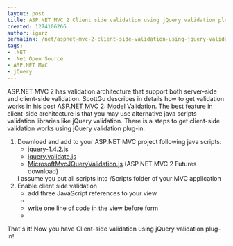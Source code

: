 ```yaml
---
layout: post
title: ASP.NET MVC 2 Client side validation using jQuery validation plug-in
created: 1274106266
author: igorz
permalink: /net/aspnet-mvc-2-client-side-validation-using-jquery-validation-plug
tags:
- .NET
- .Net Open Source
- ASP.NET MVC
- jQuery
---
```

<p>ASP.NET MVC 2 has validation architecture that support both server-side and client-side validation. ScottGu describes in details how to get validation works in his post <a href="http://weblogs.asp.net/scottgu/archive/2010/01/15/asp-net-mvc-2-model-validation.aspx">ASP.NET MVC 2: Model Validation.</a>  The best feature in client-side architecture is that you may use alternative java scripts validation libraries like jQuery validation.  There is a steps to get client-side validation works using jQuery validation plug-in:</p>
<ol>
    <li>Download and add to your ASP.NET MVC project following java scripts:
    <ul>
        <li><a href="http://docs.jquery.com/Downloading_jQuery">jquery-1.4.2.js</a></li>
        <li><a href="http://bassistance.de/jquery-plugins/jquery-plugin-validation/">jquery.validate.js</a></li>
        <li><a href="http://aspnet.codeplex.com/releases/view/41742">MicrosoftMvcJQueryValidation.js</a> (ASP.NET MVC 2 Futures download)</li>
    </ul>
    I assume you put all scripts into /Scripts folder of your MVC application</li>
    <li>Enable client side validation
    <ul>
        <li>add three JavaScript references to your view</li>
        <li><img src="http://lh4.ggpht.com/_XoCEelnLy98/S_FN5eg17KI/AAAAAAAAKa8/fqOyPiXhY0I/s800/scriptreferences.png" alt="" /></li>
        <li>write one line of code in the view before form</li>
        <li><img src="http://lh4.ggpht.com/_XoCEelnLy98/S_FOkQ-pAfI/AAAAAAAAKbE/mFq0O2GYDV4/s800/enableclientvalidation.png" alt="" /></li>
    </ul>
    </li>
</ol>
<p>That's it! Now you have Client-side validation using jQuery validation plug-in!</p>
